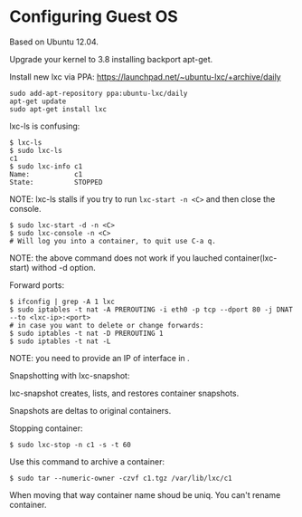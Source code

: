 Configuring Guest OS
=====================
Based on Ubuntu 12.04.

Upgrade your kernel to 3.8 installing backport apt-get.

Install new lxc via PPA: https://launchpad.net/~ubuntu-lxc/+archive/daily

    sudo add-apt-repository ppa:ubuntu-lxc/daily
    apt-get update
    sudo apt-get install lxc
    
lxc-ls is confusing:

    $ lxc-ls
    $ sudo lxc-ls
    c1
    $ sudo lxc-info c1
    Name:           c1
    State:          STOPPED
    
NOTE: lxc-ls stalls if you try to run `lxc-start -n <C>` and then close the console.

    $ sudo lxc-start -d -n <C>
    $ sudo lxc-console -n <C>
    # Will log you into a container, to quit use C-a q.
    
NOTE: the above command does not work if you lauched container(lxc-start) withod -d option.

Forward ports:

    $ ifconfig | grep -A 1 lxc
    $ sudo iptables -t nat -A PREROUTING -i eth0 -p tcp --dport 80 -j DNAT --to <lxc-ip>:<port>
    # in case you want to delete or change forwards:
    $ sudo iptables -t nat -D PREROUTING 1
    $ sudo iptables -t nat -L
    
NOTE: you need to provide an IP of interface in <C>.
    
Snapshotting with lxc-snapshot:

lxc-snapshot creates, lists, and restores container snapshots.

Snapshots are deltas to original containers.


Stopping container:

    $ sudo lxc-stop -n c1 -s -t 60
    
Use this command to archive a container:

    $ sudo tar --numeric-owner -czvf c1.tgz /var/lib/lxc/c1
    
When moving that way container name shoud be uniq. You can't rename container.


    

